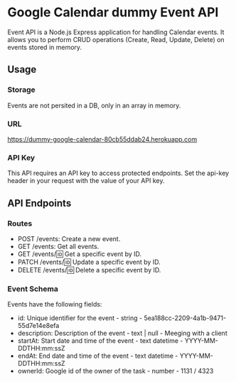 # Google Calendar dummy Event API

Event API is a Node.js Express application for handling Calendar events.
It allows you to perform CRUD operations (Create, Read, Update, Delete) on events stored in memory.

## Usage

### Storage

Events are not persited in a DB, only in an array in memory.

### URL

https://dummy-google-calendar-80cb55ddab24.herokuapp.com

### API Key

This API requires an API key to access protected endpoints. Set the api-key header in your request with the value of your API key.

## API Endpoints

### Routes

- POST /events: Create a new event.
- GET /events: Get all events.
- GET /events/:id: Get a specific event by ID.
- PATCH /events/:id: Update a specific event by ID.
- DELETE /events/:id: Delete a specific event by ID.

### Event Schema

Events have the following fields:

- id: Unique identifier for the event - string - 5ea188cc-2209-4a1b-9471-55d7e14e8efa
- description: Description of the event - text | null - Meeging with a client
- startAt: Start date and time of the event - text datetime - YYYY-MM-DDTHH:mm:ssZ
- endAt: End date and time of the event - text datetime - YYYY-MM-DDTHH:mm:ssZ
- ownerId: Google id of the owner of the task - number - 1131 / 4323
